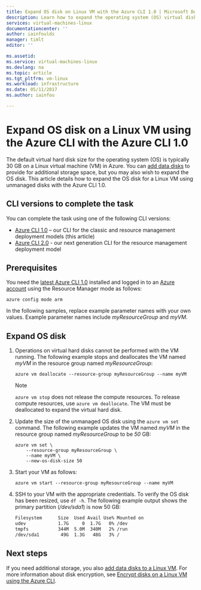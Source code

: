 ```yaml
---
title: Expand OS disk on Linux VM with the Azure CLI 1.0 | Microsoft Docs
description: Learn how to expand the operating system (OS) virtual disk on a Linux VM using the Azure CLI 1.0 and the Resource Manager deployment model
services: virtual-machines-linux
documentationcenter: ''
author: iainfoulds
manager: timlt
editor: ''

ms.assetid:
ms.service: virtual-machines-linux
ms.devlang: na
ms.topic: article
ms.tgt_pltfrm: vm-linux
ms.workload: infrastructure
ms.date: 05/11/2017
ms.author: iainfou

---
```


# Expand OS disk on a Linux VM using the Azure CLI with the Azure CLI 1.0
The default virtual hard disk size for the operating system (OS) is typically 30 GB on a Linux virtual machine (VM) in Azure. You can [add data disks](add-disk.md) to provide for additional storage space, but you may also wish to expand the OS disk. This article details how to expand the OS disk for a Linux VM using unmanaged disks with the Azure CLI 1.0.

## CLI versions to complete the task
You can complete the task using one of the following CLI versions:

- [Azure CLI 1.0](#prerequisites) – our CLI for the classic and resource management deployment models (this article)
- [Azure CLI 2.0](expand-disks.md) - our next generation CLI for the resource management deployment model

## Prerequisites
You need the [latest Azure CLI 1.0](../../cli-install-nodejs.md) installed and logged in to an [Azure account](https://azure.microsoft.com/pricing/free-trial/) using the Resource Manager mode as follows:

```azurecli
azure config mode arm
```

In the following samples, replace example parameter names with your own values. Example parameter names include *myResourceGroup* and *myVM*.

## Expand OS disk

1. Operations on virtual hard disks cannot be performed with the VM running. The following example stops and deallocates the VM named *myVM* in the resource group named *myResourceGroup*:

    ```azurecli
    azure vm deallocate --resource-group myResourceGroup --name myVM
    ```

    > [!NOTE]
    > `azure vm stop` does not release the compute resources. To release compute resources, use `azure vm deallocate`. The VM must be deallocated to expand the virtual hard disk.

2. Update the size of the unmanaged OS disk using the `azure vm set` command. The following example updates the VM named *myVM* in the resource group named *myResourceGroup* to be *50* GB:

    ```azurecli
    azure vm set \
        --resource-group myResourceGroup \
        --name myVM \
        --new-os-disk-size 50
    ```

3. Start your VM as follows:

    ```azurecli
    azure vm start --resource-group myResourceGroup --name myVM
    ```

4. SSH to your VM with the appropriate credentials. To verify the OS disk has been resized, use `df -h`. The following example output shows the primary partition (*/dev/sda1*) is now 50 GB:

    ```bash
    Filesystem      Size  Used Avail Use% Mounted on
    udev            1.7G     0  1.7G   0% /dev
    tmpfs           344M  5.0M  340M   2% /run
    /dev/sda1        49G  1.3G   48G   3% /
    ```

## Next steps
If you need additional storage, you also [add data disks to a Linux VM](add-disk.md). For more information about disk encryption, see [Encrypt disks on a Linux VM using the Azure CLI](encrypt-disks.md).
